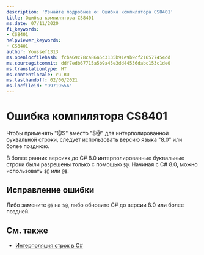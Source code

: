 ```yaml
---
description: 'Узнайте подробнее о: Ошибка компилятора CS8401'
title: Ошибка компилятора CS8401
ms.date: 07/11/2020
f1_keywords:
- CS8401
helpviewer_keywords:
- CS8401
author: Youssef1313
ms.openlocfilehash: fcba69c78ca86a5c3135b91e9b9cf216577454dd
ms.sourcegitcommit: ddf7edb67715a5b9a45e3dd44536dabc153c1de0
ms.translationtype: HT
ms.contentlocale: ru-RU
ms.lasthandoff: 02/06/2021
ms.locfileid: "99719556"
---
```

# <a name="compiler-error-cs8401"></a>Ошибка компилятора CS8401

Чтобы применять "@$" вместо "$@" для интерполированной буквальной строки, следует использовать версию языка "8.0" или более позднюю.

В более ранних версиях до C# 8.0 интерполированные буквальные строки были разрешены только с помощью `$@`. Начиная с C# 8.0, можно использовать `$@` или `@$`.

## <a name="to-correct-this-error"></a>Исправление ошибки

Либо замените `@$` на `$@`, либо обновите C# до версии 8.0 или более поздней.

## <a name="see-also"></a>См. также

- [Интерполяция строк в C#](../../tutorials/string-interpolation.md)
